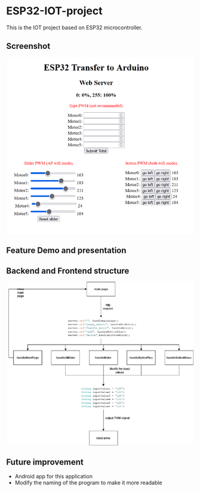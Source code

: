 # ESP32-IOT-project
This is the IOT project based on ESP32 microcontroller.

## Screenshot
<p align="center">
<img src="https://github.com/blaticslm/ESP32-IOT-project/blob/main/screenshot.png"  width="500">
</p>

## Feature Demo and presentation

## Backend and Frontend structure
<p align="center">
<img src="https://github.com/blaticslm/ESP32-IOT-project/blob/main/web_page_dynamic_loading/esp32_iot_project.png"  width="500">

</p>

## Future improvement
- Android app for this application
- Modify the naming of the program to make it more readable

